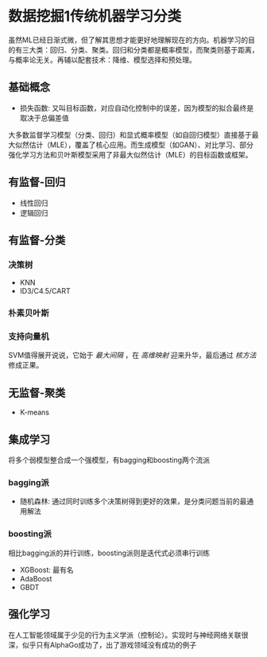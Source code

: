# 数据挖掘1传统机器学习分类

虽然ML已经日渐式微，但了解其思想才能更好地理解现在的方向。机器学习的目的有三大类：回归、分类、聚类。回归和分类都是概率模型，而聚类则基于距离，与概率论无关。再辅以配套技术：降维、模型选择和预处理。

## 基础概念

* 损失函数: 又叫目标函数，对应自动化控制中的误差，因为模型的拟合最终是取决于总偏差值

大多数监督学习模型（分类、回归）和显式概率模型（如自回归模型）直接基于最大似然估计（MLE），覆盖了核心应用。而生成模型（如GAN）、对比学习、部分强化学习方法和贝叶斯模型采用了非最大似然估计（MLE）的目标函数或框架。

## 有监督-回归

* 线性回归
* 逻辑回归

## 有监督-分类

### 决策树

* KNN
* ID3/C4.5/CART

### 朴素贝叶斯

### 支持向量机

SVM值得展开说说，它始于 *最大间隔* ，在 *高维映射* 迎来升华，最后通过 *核方法* 修成正果。

## 无监督-聚类

* K-means

## 集成学习

将多个弱模型整合成一个强模型，有bagging和boosting两个流派

### bagging派

* 随机森林: 通过同时训练多个决策树得到更好的效果，是分类问题当前的最通用解法

### boosting派

相比bagging派的并行训练，boosting派则是迭代式必须串行训练

* XGBoost: 最有名
* AdaBoost
* GBDT

## 强化学习

在人工智能领域属于少见的行为主义学派（控制论）。实现时与神经网络关联很深，似乎只有AlphaGo成功了，出了游戏领域没有成功的例子
